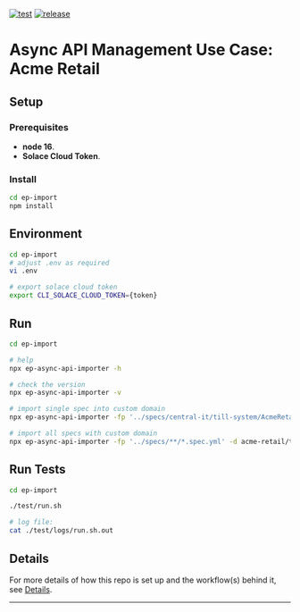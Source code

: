 
[![test](https://github.com/solace-iot-team/apim-uc-acme-retail/actions/workflows/test.yml/badge.svg)](https://github.com/solace-iot-team/apim-uc-acme-retail/actions/workflows/test.yml)
[![release](https://github.com/solace-iot-team/apim-uc-acme-retail/actions/workflows/release.yml/badge.svg)](https://github.com/solace-iot-team/apim-uc-acme-retail/actions/workflows/release.yml)

# Async API Management Use Case: Acme Retail

## Setup

### Prerequisites
- **node 16**.
- **Solace Cloud Token**.

### Install
```bash
cd ep-import
npm install
```

## Environment

```bash
cd ep-import
# adjust .env as required
vi .env
```

```bash
# export solace cloud token
export CLI_SOLACE_CLOUD_TOKEN={token}
```

## Run

```bash
cd ep-import

# help
npx ep-async-api-importer -h

# check the version
npx ep-async-api-importer -v

# import single spec into custom domain
npx ep-async-api-importer -fp '../specs/central-it/till-system/AcmeRetail-Central-IT-Provider-TillSystem-v1.spec.yml -d acme-retail/test'

# import all specs with custom domain
npx ep-async-api-importer -fp '../specs/**/*.spec.yml' -d acme-retail/test

```

## Run Tests

```bash
cd ep-import

./test/run.sh

# log file:
cat ./test/logs/run.sh.out

```

## Details

For more details of how this repo is set up and the workflow(s) behind it, see [Details](./Details.md).

---
